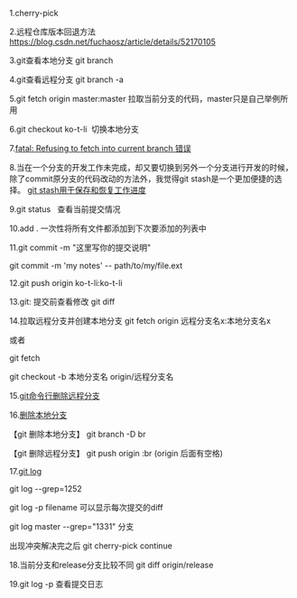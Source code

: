 1.cherry-pick

2.远程仓库版本回退方法 https://blog.csdn.net/fuchaosz/article/details/52170105

3.git查看本地分支 git branch

4.git查看远程分支 git branch -a 

5.git fetch origin master:master 拉取当前分支的代码，master只是自己举例所用

6.git checkout ko-t-li  切换本地分支

7.[fatal: Refusing to fetch into current branch 错误](https://www.jianshu.com/p/955ddee023bb)

8.当在一个分支的开发工作未完成，却又要切换到另外一个分支进行开发的时候，除了commit原分支的代码改动的方法外，我觉得git stash是一个更加便捷的选择。
[git stash用于保存和恢复工作进度](https://gist.github.com/subchen/3409a16cb46327ca7691)

9.git status   查看当前提交情况

10.add .   一次性将所有文件都添加到下次要添加的列表中

11.git commit -m "这里写你的提交说明"

git commit -m 'my notes' -- path/to/my/file.ext

12.git push origin ko-t-li:ko-t-li

13.git: 提交前查看修改 git diff

14.拉取远程分支并创建本地分支 git fetch origin 远程分支名x:本地分支名x

或者

git fetch

git checkout -b 本地分支名 origin/远程分支名

15.[git命令行删除远程分支](https://blog.csdn.net/furzoom/article/details/53002699)

16.[删除本地分支](https://www.cnblogs.com/hqbhonker/p/5092300.html)

【git 删除本地分支】
git branch -D br

【git 删除远程分支】
git push origin :br  (origin 后面有空格)

17.[git log](https://blog.csdn.net/kongbaidepao/article/details/54983196)

git log --grep=1252

git log -p filename
可以显示每次提交的diff

git log master  --grep="1331"
分支

出现冲突解决完之后  git cherry-pick continue

18.当前分支和release分支比较不同   git diff origin/release

19.git log -p 查看提交日志

